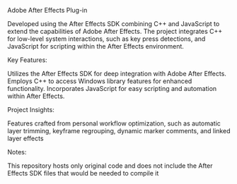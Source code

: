 Adobe After Effects Plug-in

Developed using the After Effects SDK combining C++ and JavaScript to extend the capabilities of Adobe After Effects. The project integrates C++ for low-level system interactions, such as key press detections, and JavaScript for scripting within the After Effects environment.

Key Features:

Utilizes the After Effects SDK for deep integration with Adobe After Effects.
Employs C++ to access Windows library features for enhanced functionality.
Incorporates JavaScript for easy scripting and automation within After Effects.

Project Insights:

Features crafted from personal workflow optimization, such as automatic layer trimming, keyframe regrouping, dynamic marker comments, and linked layer effects

Notes:

This repository hosts only original code and does not include the After Effects SDK files that would be needed to compile it
